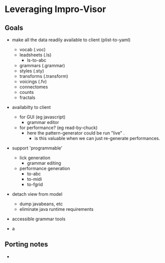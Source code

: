 # Leveraging Impro-Visor

## Goals

* make all the data readily available to client (plist-to-yaml)
    * vocab (.voc)
    * leadsheets (.ls)
        * ls-to-abc
    * grammars (.grammar)
    * styles (.sty)
    * transforms (.transform)
    * voicings (.fv)
    * connectomes
    * counts
    * fractals
* availabilty to client
    * for GUI (eg javascript)
        * grammar editor
    * for performance? (eg read-by-chuck)
        * here the pattern-generator could be run "live" .
          * is this valuable when we can just re-generate performances.
* support 'programmable'
    * lick generation
        * grammar editing
    * performance generation
        * to-abc 
        * to-midi
        * to-fgrid
* detach view from model 
  * dump javabeans, etc
  * eliminate java runtime requirements

* accessible grammar tools
* a



## Porting notes

* 